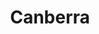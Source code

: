 ---
title: Canberra
category: single_rooms
roomtype: Single Rooms
bg_image: "/images/rooms/img2.jpg"
rspec: 560 ft² / 52 m² / Park View / 2 Guests
spec:
- 560 ft2
- 2 Guests
- 1 Bed
- 1 Bathroom
para1: Lorem ipsum dolor sit amet, consectetuer adipiscing elit. Aenean commodo ligula eget dolor. Aenean massa. Cum sociis natoque penatibus et magnis dis parturient montes, nascetur ridiculus mus. 
para2: Donec quam felis, ultricies nec, pellentesque eu, pretium quis, sem. Nulla consequat massa quis enim. Donec pede justo, fringilla vel, aliquet nec, vulputate eget, arcu. In enim justo, rhoncus ut, imperdiet a, venenatis vitae, justo. Nullam dictum felis eu pede mollis pretium. Integer tincidunt.
included: 
- Private balcony
- 140x200 cm Elite bed
- Upholstered seat beside the panoramic window
- TV-UHD screen for watching mountaineering films
- Writing desk with USB ports for documenting your adventures
- Room safe for your top mountain photos
- Service station with Lavazza coffee machine, kettle and tea
- Bathroom with rain shower
- Comfortable terry towels and bathrobes
images: 
  - src: "/images/roomdp/Heritage Grand Suite- Suryakanthi/Grand Suite - A.jpeg"
    alt: "image 1"
  - src: "/images/roomdp/Heritage Grand Suite- Suryakanthi/Grand Suite-D.jpeg"
    alt: "image 2"
  - src: "/images/roomdp/Heritage Grand Suite- Suryakanthi/Grand Suite- E.jpeg"
    alt: "image 3"
  - src: "/images/roomdp/Heritage Grand Suite- Suryakanthi/Grand Suite -F.jpeg"
    alt: "image 4"

---